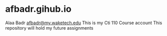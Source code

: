# afbadr.gihub.io
Alaa Badr
afbadr@my.waketech.edu
This is my Cti 110 Course account
This repository will hold my future assignments